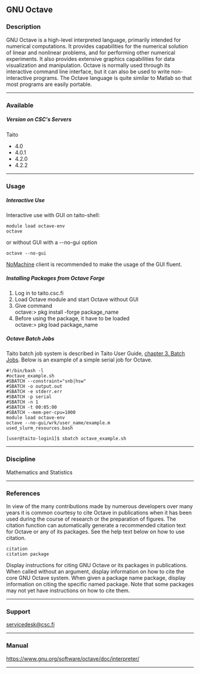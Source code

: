 ## GNU Octave

### Description

GNU Octave is a high-level interpreted language, primarily intended for
numerical computations. It provides capabilities for the numerical
solution of linear and nonlinear problems, and for performing other
numerical experiments. It also provides extensive graphics capabilities
for data visualization and manipulation. Octave is normally used through
its interactive command line interface, but it can also be used to write
non-interactive programs. The Octave language is quite similar to Matlab
so that most programs are easily portable.

------------------------------------------------------------------------

### Available

##### Version on CSC's Servers

Taito

-   4.0
-   4.0.1
-   4.2.0
-   4.2.2

------------------------------------------------------------------------

### Usage

##### Interactive Use

Interactive use with GUI on taito-shell:

    module load octave-env
    octave

or without GUI with a --no-gui option

    octave --no-gui

[NoMachine] client is recommended to make the usage of the GUI fluent.

##### Installing Packages from Octave Forge

1.  Log in to taito.csc.fi
2.  Load Octave module and start Octave without GUI
3.  Give command  
    octave:&gt; pkg install -forge package\_name
4.  Before using the package, it have to be loaded  
    octave:&gt; pkg load package\_name

##### Octave Batch Jobs

Taito batch job system is described in Taito User Guide, [chapter 3.
Batch Jobs]. Below is an example of a simple serial job for Octave.

    #!/bin/bash -l
    #octave_example.sh
    #SBATCH --constraint="snb|hsw"
    #SBATCH -o output.out
    #SBATCH -e stderr.err
    #SBATCH -p serial
    #SBATCH -n 1
    #SBATCH -t 00:05:00
    #SBATCH --mem-per-cpu=1000
    module load octave-env
    octave --no-gui/wrk/user_name/example.m
    used_slurm_resources.bash

    [user@taito-login1]$ sbatch octave_example.sh

------------------------------------------------------------------------

### Discipline

Mathematics and Statistics  

------------------------------------------------------------------------

### References

In view of the many contributions made by numerous developers over many
years it is common courtesy to cite Octave in publications when it has
been used during the course of research or the preparation of figures.
The citation function can automatically generate a recommended citation
text for Octave or any of its packages. See the help text below on how
to use citation.

    citation
    citation package

Display instructions for citing GNU Octave or its packages in
publications. When called without an argument, display information on
how to cite the core GNU Octave system. When given a package name
package, display information on citing the specific named package. Note
that some packages may not yet have instructions on how to cite them.

------------------------------------------------------------------------

### Support

servicedesk@csc.fi

------------------------------------------------------------------------

### Manual

<https://www.gnu.org/software/octave/doc/interpreter/>

------------------------------------------------------------------------

  [NoMachine]: https://research.csc.fi/-/nomachine
  [chapter 3. Batch Jobs]: https://research.csc.fi/taito-batch-jobs
